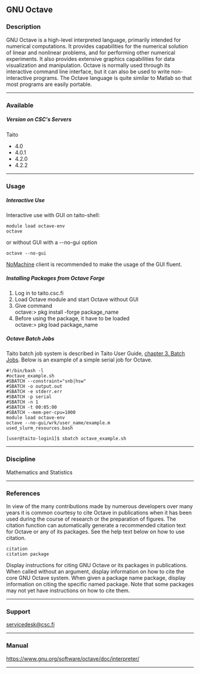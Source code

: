 ## GNU Octave

### Description

GNU Octave is a high-level interpreted language, primarily intended for
numerical computations. It provides capabilities for the numerical
solution of linear and nonlinear problems, and for performing other
numerical experiments. It also provides extensive graphics capabilities
for data visualization and manipulation. Octave is normally used through
its interactive command line interface, but it can also be used to write
non-interactive programs. The Octave language is quite similar to Matlab
so that most programs are easily portable.

------------------------------------------------------------------------

### Available

##### Version on CSC's Servers

Taito

-   4.0
-   4.0.1
-   4.2.0
-   4.2.2

------------------------------------------------------------------------

### Usage

##### Interactive Use

Interactive use with GUI on taito-shell:

    module load octave-env
    octave

or without GUI with a --no-gui option

    octave --no-gui

[NoMachine] client is recommended to make the usage of the GUI fluent.

##### Installing Packages from Octave Forge

1.  Log in to taito.csc.fi
2.  Load Octave module and start Octave without GUI
3.  Give command  
    octave:&gt; pkg install -forge package\_name
4.  Before using the package, it have to be loaded  
    octave:&gt; pkg load package\_name

##### Octave Batch Jobs

Taito batch job system is described in Taito User Guide, [chapter 3.
Batch Jobs]. Below is an example of a simple serial job for Octave.

    #!/bin/bash -l
    #octave_example.sh
    #SBATCH --constraint="snb|hsw"
    #SBATCH -o output.out
    #SBATCH -e stderr.err
    #SBATCH -p serial
    #SBATCH -n 1
    #SBATCH -t 00:05:00
    #SBATCH --mem-per-cpu=1000
    module load octave-env
    octave --no-gui/wrk/user_name/example.m
    used_slurm_resources.bash

    [user@taito-login1]$ sbatch octave_example.sh

------------------------------------------------------------------------

### Discipline

Mathematics and Statistics  

------------------------------------------------------------------------

### References

In view of the many contributions made by numerous developers over many
years it is common courtesy to cite Octave in publications when it has
been used during the course of research or the preparation of figures.
The citation function can automatically generate a recommended citation
text for Octave or any of its packages. See the help text below on how
to use citation.

    citation
    citation package

Display instructions for citing GNU Octave or its packages in
publications. When called without an argument, display information on
how to cite the core GNU Octave system. When given a package name
package, display information on citing the specific named package. Note
that some packages may not yet have instructions on how to cite them.

------------------------------------------------------------------------

### Support

servicedesk@csc.fi

------------------------------------------------------------------------

### Manual

<https://www.gnu.org/software/octave/doc/interpreter/>

------------------------------------------------------------------------

  [NoMachine]: https://research.csc.fi/-/nomachine
  [chapter 3. Batch Jobs]: https://research.csc.fi/taito-batch-jobs
